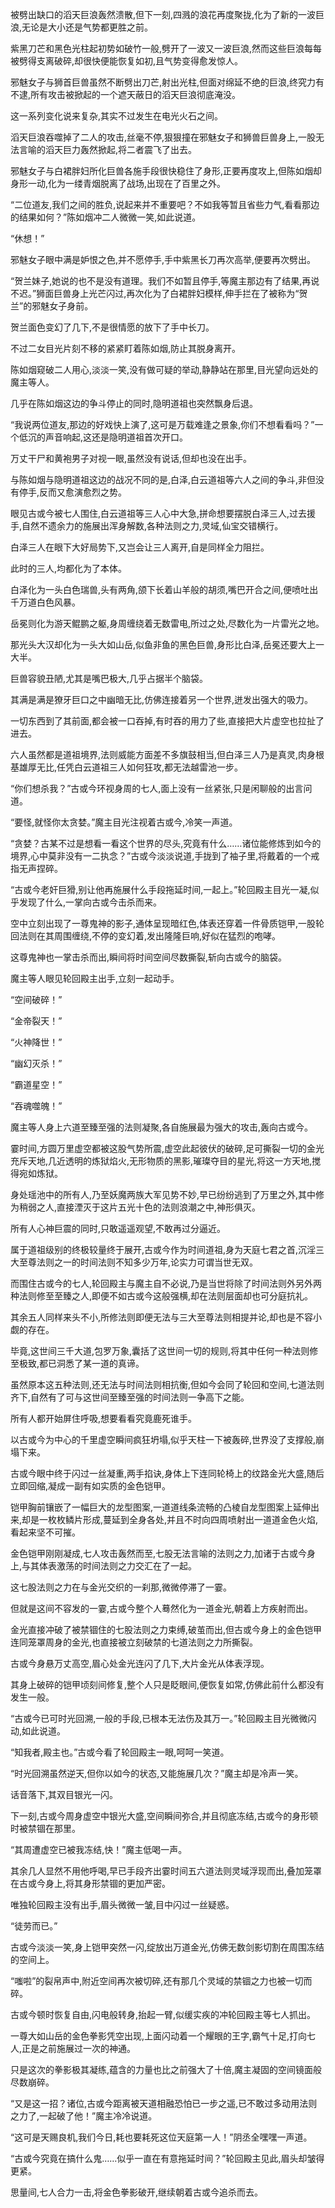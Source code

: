 
被劈出缺口的滔天巨浪轰然溃散,但下一刻,四溅的浪花再度聚拢,化为了新的一波巨浪,无论是大小还是气势都更胜之前。

紫黑刀芒和黑色光柱起初势如破竹一般,劈开了一波又一波巨浪,然而这些巨浪每每被劈得支离破碎,却很快便能恢复如初,且气势变得愈发惊人。

邪魅女子与狮首巨兽虽然不断劈出刀芒,射出光柱,但面对绵延不绝的巨浪,终究力有不逮,所有攻击被掀起的一个遮天蔽日的滔天巨浪彻底淹没。

这一系列变化说来复杂,其实不过发生在电光火石之间。

滔天巨浪吞噬掉了二人的攻击,丝毫不停,狠狠撞在邪魅女子和狮兽巨兽身上,一股无法言喻的滔天巨力轰然掀起,将二者震飞了出去。

邪魅女子与白裙胖妇所化巨兽各施手段很快稳住了身形,正要再度攻上,但陈如烟却身形一动,化为一缕青烟脱离了战场,出现在了百里之外。

“二位道友,我们之间的胜负,说起来并不重要吧？不如我等暂且省些力气,看看那边的结果如何？”陈如烟冲二人微微一笑,如此说道。

“休想！”

邪魅女子眼中满是妒恨之色,并不愿停手,手中紫黑长刀再次高举,便要再次劈出。

“贺兰妹子,她说的也不是没有道理。我们不如暂且停手,等魔主那边有了结果,再说不迟。”狮面巨兽身上光芒闪过,再次化为了白裙胖妇模样,伸手拦在了被称为“贺兰”的邪魅女子身前。

贺兰面色变幻了几下,不是很情愿的放下了手中长刀。

不过二女目光片刻不移的紧紧盯着陈如烟,防止其脱身离开。

陈如烟窥破二人用心,淡淡一笑,没有做可疑的举动,静静站在那里,目光望向远处的魔主等人。

几乎在陈如烟这边的争斗停止的同时,隐明道祖也突然飘身后退。

“我说两位道友,那边的好戏快上演了,这可是万载难逢之景象,你们不想看看吗？”一个低沉的声音响起,这还是隐明道祖首次开口。

万丈干尸和黄袍男子对视一眼,虽然没有说话,但却也没在出手。

与陈如烟与隐明道祖这边的战况不同的是,白泽,白云道祖等六人之间的争斗,非但没有停手,反而又愈演愈烈之势。

眼见古或今被七人围住,白云道祖等三人心中大急,拼命想要摆脱白泽三人,过去援手,自然不遗余力的施展出浑身解数,各种法则之力,灵域,仙宝交错横行。

白泽三人在眼下大好局势下,又岂会让三人离开,自是同样全力阻拦。

此时的三人,均都化为了本体。

白泽化为一头白色瑞兽,头有两角,颌下长着山羊般的胡须,嘴巴开合之间,便喷吐出千万道白色风暴。

岳冕则化为游天鲲鹏之躯,身周缠绕着无数雷电,所过之处,尽数化为一片雷光之地。

那光头大汉却化为一头大如山岳,似鱼非鱼的黑色巨兽,身形比白泽,岳冕还要大上一大半。

巨兽容貌丑陋,尤其是嘴巴极大,几乎占据半个脑袋。

其满是满是獠牙巨口之中幽暗无比,仿佛连接着另一个世界,迸发出强大的吸力。

一切东西到了其前面,都会被一口吞掉,有时吞的用力了些,直接把大片虚空也拉扯了进去。

六人虽然都是道祖境界,法则威能方面差不多旗鼓相当,但白泽三人乃是真灵,肉身根基雄厚无比,任凭白云道祖三人如何狂攻,都无法越雷池一步。

“你们想杀我？”古或今环视身周的七人,面上没有一丝紧张,只是闲聊般的出言问道。

“要怪,就怪你太贪婪。”魔主目光注视着古或今,冷笑一声道。

“贪婪？古某不过是想看一看这个世界的尽头,究竟有什么……诸位能修炼到如今的境界,心中莫非没有一二执念？”古或今淡淡说道,手拢到了袖子里,将戴着的一个戒指无声捏碎。

“古或今老奸巨猾,别让他再施展什么手段拖延时间,一起上。”轮回殿主目光一凝,似乎发现了什么,一掌向古或今击杀而来。

空中立刻出现了一尊鬼神的影子,通体呈现暗红色,体表还穿着一件骨质铠甲,一股轮回法则在其周围缠绕,不停的变幻着,发出隆隆巨响,好似在猛烈的咆哮。

这尊鬼神也一掌击杀而出,瞬间将时间空间尽数撕裂,斩向古或今的脑袋。

魔主等人眼见轮回殿主出手,立刻一起动手。

“空间破碎！”

“金帝裂天！”

“火神降世！”

“幽幻灭杀！”

“霸道星空！”

“吞魂噬魄！”

魔主等人身上六道至臻至强的法则凝聚,各自施展最为强大的攻击,轰向古或今。

霎时间,方圆万里虚空都被这股气势所震,虚空此起彼伏的破碎,足可撕裂一切的金光充斥天地,几近透明的炼狱焰火,无形物质的黑影,璀璨夺目的星光,将这一方天地,搅得宛如炼狱。

身处瑶池中的所有人,乃至妖魔两族大军见势不妙,早已纷纷逃到了万里之外,其中修为稍弱之人,直接湮灭于这片五光十色的法则浪潮之中,神形俱灭。

所有人心神巨震的同时,只敢遥遥观望,不敢再过分逼近。

属于道祖级别的终极较量终于展开,古或今作为时间道祖,身为天庭七君之首,沉淫三大至尊法则之一的时间法则不知多少万年,论实力可谓当世无双。

而围住古或今的七人,轮回殿主与魔主自不必说,乃是当世将除了时间法则外另外两种法则修至至臻之人,即便不如古或今这般强横,却在法则层面却也可分庭抗礼。

其余五人同样来头不小,所修法则即便无法与三大至尊法则相提并论,却也是不容小觑的存在。

毕竟,这世间三千大道,包罗万象,囊括了这世间一切的规则,将其中任何一种法则修至极致,都已洞悉了某一道的真谛。

虽然原本这五种法则,还无法与时间法则相抗衡,但如今会同了轮回和空间,七道法则齐下,自然有了可与这世间至臻至强的时间法则一争高下之能。

所有人都开始屏住呼吸,想要看看究竟鹿死谁手。

以古或今为中心的千里虚空瞬间疯狂坍塌,似乎天柱一下被轰碎,世界没了支撑般,崩塌下来。

古或今眼中终于闪过一丝凝重,两手掐诀,身体上下连同轮椅上的纹路金光大盛,随后立即回缩,凝成一副有如实质的金色铠甲。

铠甲胸前镶嵌了一幅巨大的龙型图案,一道道线条流畅的凸棱自龙型图案上延伸出来,却是一枚枚鳞片形成,蔓延到全身各处,并且不时向四周喷射出一道道金色火焰,看起来坚不可摧。

金色铠甲刚刚凝成,七人攻击轰然而至,七股无法言喻的法则之力,加诸于古或今身上,与其体表激荡的时间法则之力交汇在了一起。

这七股法则之力在与金光交织的一刹那,微微停滞了一霎。

但就是这间不容发的一霎,古或今整个人蓦然化为一道金光,朝着上方疾射而出。

金光直接冲破了被禁锢住的七股法则之力束缚,破茧而出,但古或今身上的金色铠甲连同笼罩周身的金光,也直接被立刻破禁的七道法则之力所撕裂。

古或今身悬万丈高空,眉心处金光连闪了几下,大片金光从体表浮现。

其身上破碎的铠甲顷刻间修复,整个人只是眨眼间,便恢复如常,仿佛此前什么都没有发生一般。

“古或今已可时光回溯,一般的手段,已根本无法伤及其万一。”轮回殿主目光微微闪动,如此说道。

“知我者,殿主也。”古或今看了轮回殿主一眼,呵呵一笑道。

“时光回溯虽然逆天,但你以如今的状态,又能施展几次？”魔主却是冷声一笑。

话音落下,其双目银光一闪。

下一刻,古或今周身虚空中银光大盛,空间瞬间弥合,并且彻底冻结,古或今的身形顿时被禁锢在那里。

“其周遭虚空已被我冻结,快！”魔主低喝一声。

其余几人显然不用他呼喝,早已手段齐出霎时间五六道法则灵域浮现而出,叠加笼罩在古或今身上,将其身形禁锢的更加严密。

唯独轮回殿主没有出手,眉头微微一皱,目中闪过一丝疑惑。

“徒劳而已。”

古或今淡淡一笑,身上铠甲突然一闪,绽放出万道金光,仿佛无数剑影切割在周围冻结的空间上。

“嗤啦”的裂帛声中,附近空间再次被切碎,还有那几个灵域的禁锢之力也被一切而碎。

古或今顿时恢复自由,闪电般转身,抬起一臂,似缓实疾的冲轮回殿主等七人抓出。

一尊大如山岳的金色拳影凭空出现,上面闪动着一个耀眼的王字,霸气十足,打向七人,正是之前施展过一次的神通。

只是这次的拳影极其凝练,蕴含的力量也比之前强大了十倍,魔主凝固的空间镜面般尽数崩碎。

“又是这一招？诸位,古或今距离被天道相融恐怕已一步之遥,已不敢过多动用法则之力了,一起破了他！”魔主冷冷说道。

“这可是天赐良机,我们今日,耗也要耗死这位天庭第一人！”阴丞全嘿嘿一声道。

“古或今究竟在搞什么鬼……似乎一直在有意拖延时间？”轮回殿主见此,眉头却皱得更紧。

思量间,七人合力一击,将金色拳影破开,继续朝着古或今追杀而去。